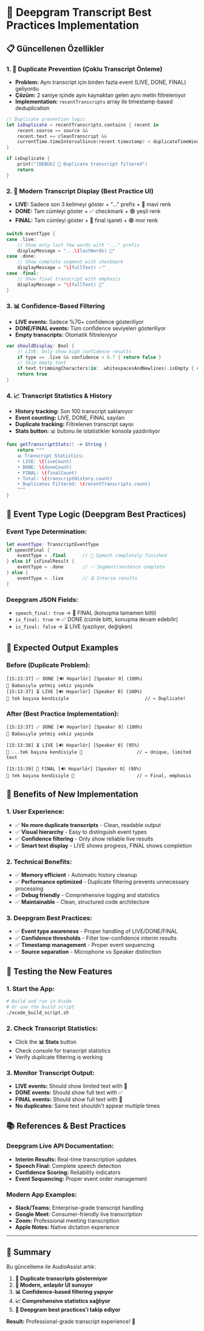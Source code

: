 # 🎯 Deepgram Transcript Best Practices Implementation

## 📋 Güncellenen Özellikler

### 1. 🚨 **Duplicate Prevention (Çoklu Transcript Önleme)**
- **Problem:** Aynı transcript için birden fazla event (LIVE, DONE, FINAL) geliyordu
- **Çözüm:** 2 saniye içinde aynı kaynaktan gelen aynı metin filtreleniyor
- **Implementation:** `recentTranscripts` array ile timestamp-based deduplication

```swift
// Duplicate prevention logic
let isDuplicate = recentTranscripts.contains { recent in
    recent.source == source && 
    recent.text == cleanTranscript &&
    currentTime.timeIntervalSince(recent.timestamp) < duplicateTimeWindow
}

if isDuplicate {
    print("[DEBUG] 🚫 Duplicate transcript filtered")
    return
}
```

### 2. 🎨 **Modern Transcript Display (Best Practice UI)**
- **LIVE:** Sadece son 3 kelimeyi göster + "..." prefix + 🔵 mavi renk
- **DONE:** Tam cümleyi göster + ✅ checkmark + 🟢 yeşil renk  
- **FINAL:** Tam cümleyi göster + 🎯 final işareti + 🟣 mor renk

```swift
switch eventType {
case .live:
    // Show only last few words with "..." prefix
    displayMessage = "...\(lastWords) 🔵"
case .done:
    // Show complete segment with checkmark
    displayMessage = "\(fullText) ✅"
case .final:
    // Show final transcript with emphasis
    displayMessage = "\(fullText) 🎯"
}
```

### 3. 📊 **Confidence-Based Filtering**
- **LIVE events:** Sadece %70+ confidence gösteriliyor
- **DONE/FINAL events:** Tüm confidence seviyeleri gösteriliyor
- **Empty transcripts:** Otomatik filtreleniyor

```swift
var shouldDisplay: Bool {
    // LIVE: Only show high confidence results
    if type == .live && confidence < 0.7 { return false }
    // Skip empty text
    if text.trimmingCharacters(in: .whitespacesAndNewlines).isEmpty { return false }
    return true
}
```

### 4. 📈 **Transcript Statistics & History**
- **History tracking:** Son 100 transcript saklanıyor
- **Event counting:** LIVE, DONE, FINAL sayıları
- **Duplicate tracking:** Filtrelenen transcript sayısı
- **Stats button:** 📊 butonu ile istatistikler konsola yazdırılıyor

```swift
func getTranscriptStats() -> String {
    return """
    📊 Transcript Statistics:
    • LIVE: \(liveCount)
    • DONE: \(doneCount)  
    • FINAL: \(finalCount)
    • Total: \(transcriptHistory.count)
    • Duplicates Filtered: \(recentTranscripts.count)
    """
}
```

## 🔄 **Event Type Logic (Deepgram Best Practices)**

### **Event Type Determination:**
```swift
let eventType: TranscriptEventType
if speechFinal {
    eventType = .final      // 🎯 Speech completely finished
} else if isFinalResult {
    eventType = .done       // ✅ Segment/sentence complete
} else {
    eventType = .live       // ⏳ Interim results
}
```

### **Deepgram JSON Fields:**
- `speech_final: true` → 🎯 FINAL (konuşma tamamen bitti)
- `is_final: true` → ✅ DONE (cümle bitti, konuşma devam edebilir)
- `is_final: false` → ⏳ LIVE (yazılıyor, değişken)

## 🎯 **Expected Output Examples**

### **Before (Duplicate Problem):**
```
[15:13:37] ✅ DONE [🔊 Hoparlör] [Speaker 0] (100%)
📝 Babasıyla yetmiş sekiz yaşında
[15:13:37] ⏳ LIVE [🔊 Hoparlör] [Speaker 0] (100%)  
📝 tek başına kendisiyle                            // ← Duplicate!
```

### **After (Best Practice Implementation):**
```
[15:13:37] ✅ DONE [🔊 Hoparlör] [Speaker 0] (100%)
📝 Babasıyla yetmiş sekiz yaşında

[15:13:38] ⏳ LIVE [🔊 Hoparlör] [Speaker 0] (95%)
📝 ...tek başına kendisiyle 🔵                    // ← Unique, limited text

[15:13:39] 🎯 FINAL [🔊 Hoparlör] [Speaker 0] (98%)
📝 tek başına kendisiyle 🎯                       // ← Final, emphasis
```

## 🚀 **Benefits of New Implementation**

### **1. User Experience:**
- ✅ **No more duplicate transcripts** - Clean, readable output
- ✅ **Visual hierarchy** - Easy to distinguish event types
- ✅ **Confidence filtering** - Only show reliable live results
- ✅ **Smart text display** - LIVE shows progress, FINAL shows completion

### **2. Technical Benefits:**
- ✅ **Memory efficient** - Automatic history cleanup
- ✅ **Performance optimized** - Duplicate filtering prevents unnecessary processing
- ✅ **Debug friendly** - Comprehensive logging and statistics
- ✅ **Maintainable** - Clean, structured code architecture

### **3. Deepgram Best Practices:**
- ✅ **Event type awareness** - Proper handling of LIVE/DONE/FINAL
- ✅ **Confidence thresholds** - Filter low-confidence interim results
- ✅ **Timestamp management** - Proper event sequencing
- ✅ **Source separation** - Microphone vs Speaker distinction

## 🔧 **Testing the New Features**

### **1. Start the App:**
```bash
# Build and run in Xcode
# Or use the build script
./xcode_build_script.sh
```

### **2. Check Transcript Statistics:**
- Click the **📊 Stats** button
- Check console for transcript statistics
- Verify duplicate filtering is working

### **3. Monitor Transcript Output:**
- **LIVE events:** Should show limited text with 🔵
- **DONE events:** Should show full text with ✅
- **FINAL events:** Should show full text with 🎯
- **No duplicates:** Same text shouldn't appear multiple times

## 📚 **References & Best Practices**

### **Deepgram Live API Documentation:**
- **Interim Results:** Real-time transcription updates
- **Speech Final:** Complete speech detection
- **Confidence Scoring:** Reliability indicators
- **Event Sequencing:** Proper event order management

### **Modern App Examples:**
- **Slack/Teams:** Enterprise-grade transcript handling
- **Google Meet:** Consumer-friendly live transcription
- **Zoom:** Professional meeting transcription
- **Apple Notes:** Native dictation experience

---

## 🎉 **Summary**

Bu güncelleme ile AudioAssist artık:

1. **🚫 Duplicate transcripts göstermiyor**
2. **🎨 Modern, anlaşılır UI sunuyor**  
3. **📊 Confidence-based filtering yapıyor**
4. **📈 Comprehensive statistics sağlıyor**
5. **🎯 Deepgram best practices'i takip ediyor**

**Result:** Professional-grade transcript experience! 🚀
